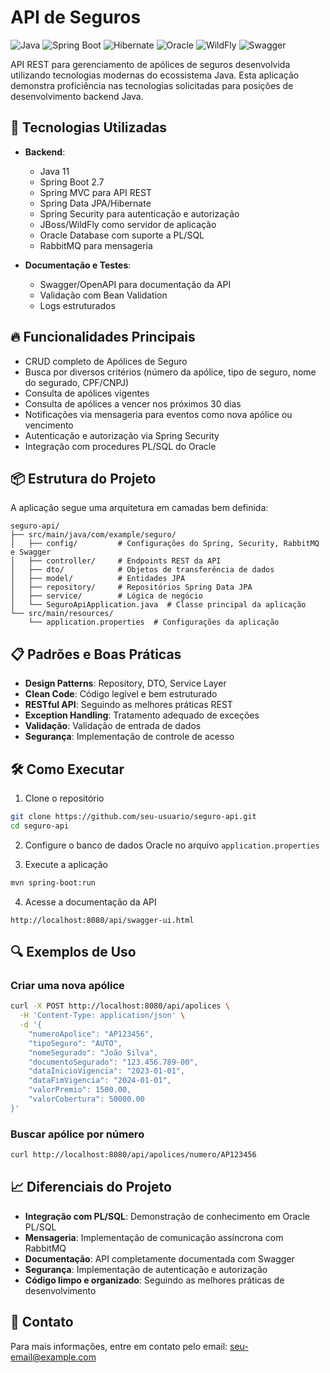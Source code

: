 # API de Seguros

![Java](https://img.shields.io/badge/Java-11-orange)
![Spring Boot](https://img.shields.io/badge/Spring%20Boot-2.7-brightgreen)
![Hibernate](https://img.shields.io/badge/Hibernate-JPA-blue)
![Oracle](https://img.shields.io/badge/Oracle-Database-red)
![WildFly](https://img.shields.io/badge/WildFly-26-orange)
![Swagger](https://img.shields.io/badge/Swagger-API%20Docs-green)

API REST para gerenciamento de apólices de seguros desenvolvida utilizando tecnologias modernas do ecossistema Java. Esta aplicação demonstra proficiência nas tecnologias solicitadas para posições de desenvolvimento backend Java.

## 🚀 Tecnologias Utilizadas

- **Backend**:
  - Java 11
  - Spring Boot 2.7
  - Spring MVC para API REST
  - Spring Data JPA/Hibernate
  - Spring Security para autenticação e autorização
  - JBoss/WildFly como servidor de aplicação
  - Oracle Database com suporte a PL/SQL
  - RabbitMQ para mensageria

- **Documentação e Testes**:
  - Swagger/OpenAPI para documentação da API
  - Validação com Bean Validation
  - Logs estruturados

## 🔥 Funcionalidades Principais

- CRUD completo de Apólices de Seguro
- Busca por diversos critérios (número da apólice, tipo de seguro, nome do segurado, CPF/CNPJ)
- Consulta de apólices vigentes
- Consulta de apólices a vencer nos próximos 30 dias
- Notificações via mensageria para eventos como nova apólice ou vencimento
- Autenticação e autorização via Spring Security
- Integração com procedures PL/SQL do Oracle

## 📦 Estrutura do Projeto

A aplicação segue uma arquitetura em camadas bem definida:

```
seguro-api/
├── src/main/java/com/example/seguro/
│   ├── config/         # Configurações do Spring, Security, RabbitMQ e Swagger
│   ├── controller/     # Endpoints REST da API
│   ├── dto/            # Objetos de transferência de dados
│   ├── model/          # Entidades JPA
│   ├── repository/     # Repositórios Spring Data JPA
│   ├── service/        # Lógica de negócio
│   └── SeguroApiApplication.java  # Classe principal da aplicação
└── src/main/resources/
    └── application.properties  # Configurações da aplicação
```

## 📋 Padrões e Boas Práticas

- **Design Patterns**: Repository, DTO, Service Layer
- **Clean Code**: Código legível e bem estruturado
- **RESTful API**: Seguindo as melhores práticas REST
- **Exception Handling**: Tratamento adequado de exceções
- **Validação**: Validação de entrada de dados
- **Segurança**: Implementação de controle de acesso

## 🛠️ Como Executar

1. Clone o repositório
```bash
git clone https://github.com/seu-usuario/seguro-api.git
cd seguro-api
```

2. Configure o banco de dados Oracle no arquivo `application.properties`

3. Execute a aplicação
```bash
mvn spring-boot:run
```

4. Acesse a documentação da API
```
http://localhost:8080/api/swagger-ui.html
```

## 🔍 Exemplos de Uso

### Criar uma nova apólice

```bash
curl -X POST http://localhost:8080/api/apolices \
  -H 'Content-Type: application/json' \
  -d '{
    "numeroApolice": "AP123456",
    "tipoSeguro": "AUTO",
    "nomeSegurado": "João Silva",
    "documentoSegurado": "123.456.789-00",
    "dataInicioVigencia": "2023-01-01",
    "dataFimVigencia": "2024-01-01",
    "valorPremio": 1500.00,
    "valorCobertura": 50000.00
}'
```

### Buscar apólice por número

```bash
curl http://localhost:8080/api/apolices/numero/AP123456
```

## 📈 Diferenciais do Projeto

- **Integração com PL/SQL**: Demonstração de conhecimento em Oracle PL/SQL
- **Mensageria**: Implementação de comunicação assíncrona com RabbitMQ
- **Documentação**: API completamente documentada com Swagger
- **Segurança**: Implementação de autenticação e autorização
- **Código limpo e organizado**: Seguindo as melhores práticas de desenvolvimento

## 🔗 Contato

Para mais informações, entre em contato pelo email: seu-email@example.com 